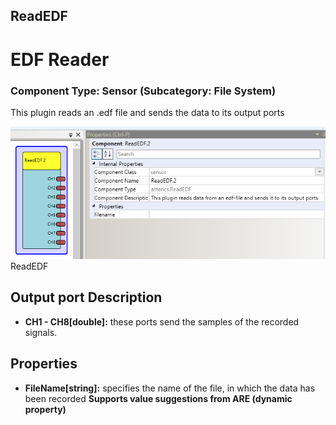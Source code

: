 ##

## ReadEDF

# EDF Reader

### Component Type: Sensor (Subcategory: File System)

This plugin reads an .edf file and sends the data to its output ports

![Screenshot: ReadEDF plugin](./img/ReadEDF.png "Screenshot: ReadEDF plugin")  
ReadEDF

## Output port Description

- **CH1 - CH8\[double\]:** these ports send the samples of the recorded signals.

## Properties

- **FileName\[string\]:** specifies the name of the file, in which the data has been recorded **Supports value suggestions from ARE (dynamic property)**
